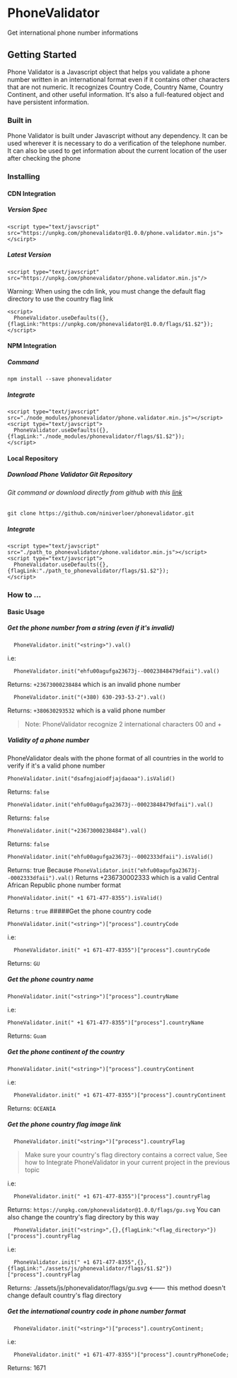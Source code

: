 # PhoneValidator
Get international phone number informations

## Getting Started
Phone Validator is a Javascript object that helps you validate a phone number written in an international format even if it contains other characters that are not numeric. It recognizes Country Code, Country Name, Country Continent, and other useful information. It's also a full-featured object and have persistent information.

### Built in
Phone Validator is built under Javascript without any dependency. It can be used wherever it is necessary to do a verification of the telephone number. It can also be used to get information about the current location of the user after checking the phone

### Installing
#### CDN Integration

##### Version Spec
```
<script type="text/javscript" src="https://unpkg.com/phonevalidator@1.0.0/phone.validator.min.js"></scirpt>
```
##### Latest Version
```
<script type="text/javscript" src="https://unpkg.com/phonevalidator/phone.validator.min.js"/>
```
Warning: When using the cdn link, you must change the default flag directory to use the country flag link
```
<script>
  PhoneValidator.useDefaults({},{flagLink:"https://unpkg.com/phonevalidator@1.0.0/flags/$1.$2"});
</script>
```
#### NPM Integration
##### Command
```
npm install --save phonevalidator
```
##### Integrate
```
<script type="text/javscript" src="./node_modules/phonevalidator/phone.validator.min.js"></script>
<script type="text/javscript"> 
  PhoneValidator.useDefaults({},{flagLink:"./node_modules/phonevalidator/flags/$1.$2"});
</script>
```
#### Local Repository
##### Download Phone Validator Git Repository
###### Git command or download directly from github with this [link](https://github.com/niniverloer/phonevalidator.git)
```
git clone https://github.com/niniverloer/phonevalidator.git
```
##### Integrate
```
<script type="text/javscript" src="./path_to_phonevalidator/phone.validator.min.js"></script>
<script type="text/javscript"> 
  PhoneValidator.useDefaults({},{flagLink:"./path_to_phonevalidator/flags/$1.$2"});
</script>
```
### How to ...
#### Basic Usage
##### Get the phone number from a string (even if it's invalid)
```
  PhoneValidator.init("<string>").val()
```
i.e:
```
  PhoneValidator.init("ehfu00agufga23673j--00023848479dfaii").val()
```
  Returns: `+23673000238484` which is an invalid phone number
```
  PhoneValidator.init("(+380) 630-293-53-2").val()
```
  Returns: `+380630293532` which is a valid phone number
>Note: PhoneValidator recognize 2 international characters 00 and + 

##### Validity of a phone number
PhoneValidator deals with the phone format of all countries in the world to verify if it's a valid phone number 
```
PhoneValidator.init("dsafngjaiodfjajdaoaa").isValid()
```
Returns: `false`
```
PhoneValidator.init("ehfu00agufga23673j--00023848479dfaii").val()
```
Returns: `false`
```
PhoneValidator.init("+23673000238484").val()
```
Returns: `false`
```
PhoneValidator.init("ehfu00agufga23673j--0002333dfaii").isValid()
```
Returns: true Because `PhoneValidator.init("ehfu00agufga23673j--0002333dfaii").val()` Returns +236730002333 which is a valid Central African Republic phone number format
```
PhoneValidator.init(" +1 671-477-8355").isValid()
```
Returns : `true`
#####Get the phone country code
```
PhoneValidator.init("<string>")["process"].countryCode
```
i.e:
```
  PhoneValidator.init(" +1 671-477-8355")["process"].countryCode
```
Returns: `GU`
##### Get the phone country name
```
PhoneValidator.init("<string>")["process"].countryName
```
i.e:
```
PhoneValidator.init(" +1 671-477-8355")["process"].countryName
```
Returns: `Guam`
##### Get the phone continent of the country
```
PhoneValidator.init("<string>")["process"].countryContinent
```
i.e:
```
  PhoneValidator.init(" +1 671-477-8355")["process"].countryContinent
```
Returns: `OCEANIA`

##### Get the phone country flag image link
```
  PhoneValidator.init("<string>")["process"].countryFlag
```
>Make sure your country's flag directory contains a correct value, See how to Integrate PhoneValidator in your current project in the previous topic

i.e:
```
  PhoneValidator.init(" +1 671-477-8355")["process"].countryFlag
```
Returns: `https://unpkg.com/phonevalidator@1.0.0/flags/gu.svg`
You can also change the country's flag directory by this way
```
  PhoneValidator.init("<string>",{},{flagLink:"<flag_directory>"})["process"].countryFlag
```
i.e:
```
  PhoneValidator.init(" +1 671-477-8355",{},{flagLink:"./assets/js/phonevalidator/flags/$1.$2"})["process"].countryFlag
```
Returns: ./assets/js/phonevalidator/flags/gu.svg <--- this method doesn't change default country's flag directory
##### Get the international country code in phone number format
```
  PhoneValidator.init("<string>")["process"].countryContinent;
```
i.e:
```
  PhoneValidator.init(" +1 671-477-8355")["process"].countryPhoneCode;
```
Returns: 1671
